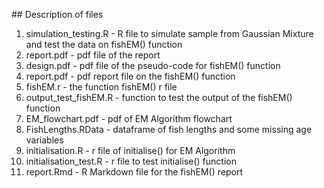 ## Description of files
1. simulation_testing.R - R file to simulate sample from Gaussian Mixture
and test the data on fishEM() function
2. report.pdf - pdf file of the report
3. design.pdf - pdf file of the pseudo-code for fishEM() function
4. report.pdf - pdf report file on the fishEM() function
5. fishEM.r - the function fishEM() r file
6. output_test_fishEM.R - function to test the output of the fishEM() function 
7. EM_flowchart.pdf - pdf of EM Algorithm flowchart
8. FishLengths.RData - dataframe of fish lengths and some missing age variables
9. initialisation.R - r file of initialise() for EM Algorithm
10. initialisation_test.R - r file to test initialise() function
11. report.Rmd - R Markdown file for the fishEM() report


